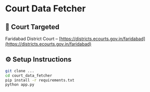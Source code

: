 # Court Data Fetcher

## 📍 Court Targeted
Faridabad District Court – [https://districts.ecourts.gov.in/faridabad](https://districts.ecourts.gov.in/faridabad)

## ⚙️ Setup Instructions
```bash
git clone ...
cd court_data_fetcher
pip install -r requirements.txt
python app.py
